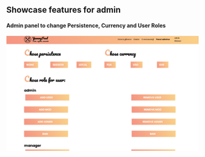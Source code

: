 ## Showcase features for admin

#### Admin panel to change Persistence, Currency and User Roles

![Admin](/docs/features/assets/admin.gif)

